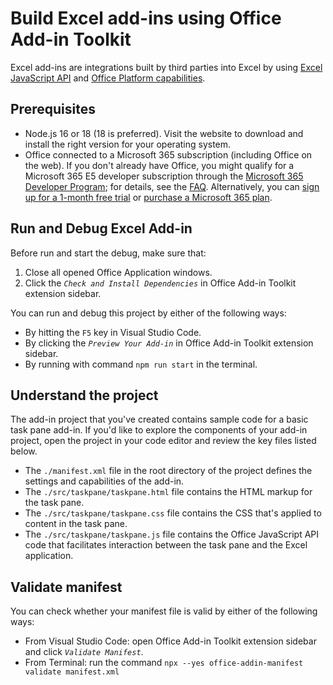 # Build Excel add-ins using Office Add-in Toolkit

Excel add-ins are integrations built by third parties into Excel by using [Excel JavaScript API](https://learn.microsoft.com/en-us/office/dev/add-ins/reference/overview/excel-add-ins-reference-overview) and [Office Platform capabilities](https://learn.microsoft.com/en-us/office/dev/add-ins/overview/office-add-ins).

## Prerequisites

- Node.js 16 or 18 (18 is preferred). Visit the  website to download and install the right version for your operating system.
- Office connected to a Microsoft 365 subscription (including Office on the web). If you don't already have Office, you might qualify for a Microsoft 365 E5 developer subscription through the [Microsoft 365 Developer Program](https://developer.microsoft.com/en-us/microsoft-365/dev-program); for details, see the [FAQ](https://learn.microsoft.com/en-us/office/developer-program/microsoft-365-developer-program-faq#who-qualifies-for-a-microsoft-365-e5-developer-subscription-). Alternatively, you can [sign up for a 1-month free trial](https://www.microsoft.com/en-us/microsoft-365/try?rtc=1) or [purchase a Microsoft 365 plan](https://www.microsoft.com/en-us/microsoft-365/buy/compare-all-microsoft-365-products).

## Run and Debug Excel Add-in

Before run and start the debug, make sure that:
1. Close all opened Office Application windows.
2. Click the *`Check and Install Dependencies`* in Office Add-in Toolkit extension sidebar.

You can run and debug this project by either of the following ways:

- By hitting the `F5` key in Visual Studio Code.
- By clicking the *`Preview Your Add-in`* in Office Add-in Toolkit extension sidebar.
- By running with command `npm run start` in the terminal.


## Understand the project

The add-in project that you've created contains sample code for a basic task pane add-in. If you'd like to explore the components of your add-in project, open the project in your code editor and review the key files listed below. 

- The `./manifest.xml` file in the root directory of the project defines the settings and capabilities of the add-in.
- The `./src/taskpane/taskpane.html` file contains the HTML markup for the task pane.
- The `./src/taskpane/taskpane.css` file contains the CSS that's applied to content in the task pane.
- The `./src/taskpane/taskpane.js` file contains the Office JavaScript API code that facilitates interaction between the task pane and the Excel application.

## Validate manifest

You can check whether your manifest file is valid by either of the following ways:

- From Visual Studio Code: open Office Add-in Toolkit extension sidebar and click *`Validate Manifest`*.
- From Terminal: run the command `npx --yes office-addin-manifest validate manifest.xml`
